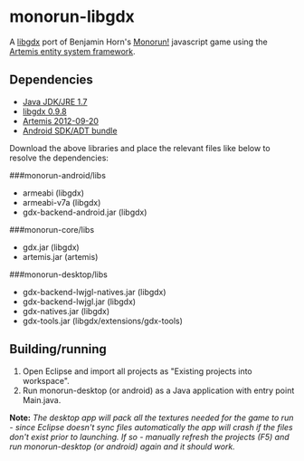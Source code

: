 monorun-libgdx
==============

A [libgdx](http://libgdx.badlogicgames.com) port of Benjamin Horn's [Monorun!](https://github.com/beije/monorun) javascript game using the [Artemis entity system framework](http://gamadu.com/artemis/index.html).

Dependencies
------------
* [Java JDK/JRE 1.7](http://www.oracle.com/technetwork/java/javase/downloads/jdk7-downloads-1880260.html)
* [libgdx 0.9.8](https://code.google.com/p/libgdx/downloads/list)
* [Artemis 2012-09-20](http://gamadu.com/artemis/download.html)
* [Android SDK/ADT bundle](http://developer.android.com/sdk/index.html)

Download the above libraries and place the relevant files like below to resolve the dependencies:

###monorun-android/libs
* armeabi (libgdx)
* armeabi-v7a (libgdx)
* gdx-backend-android.jar (libgdx)
 
###monorun-core/libs
* gdx.jar (libgdx)
* artemis.jar (artemis)

###monorun-desktop/libs
* gdx-backend-lwjgl-natives.jar (libgdx)
* gdx-backend-lwjgl.jar (libgdx)
* gdx-natives.jar (libgdx)
* gdx-tools.jar (libgdx/extensions/gdx-tools)

Building/running
----------------
1. Open Eclipse and import all projects as "Existing projects into workspace".
2. Run monorun-desktop (or android) as a Java application with entry point Main.java.

**Note:** *The desktop app will pack all the textures needed for the game to run - since Eclipse doesn't sync files automatically the app will crash if the files don't exist prior to launching. If so - manually refresh the projects (F5) and run monorun-desktop (or android) again and it should work.*